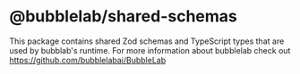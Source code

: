 # @bubblelab/shared-schemas

This package contains shared Zod schemas and TypeScript types that are used by bubblab's runtime. For more information about bubblelab check out https://github.com/bubblelabai/BubbleLab
